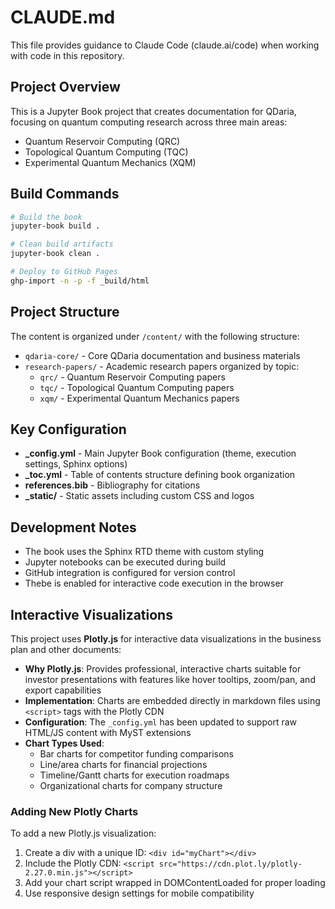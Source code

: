 # CLAUDE.md

This file provides guidance to Claude Code (claude.ai/code) when working with code in this repository.

## Project Overview

This is a Jupyter Book project that creates documentation for QDaria, focusing on quantum computing research across three main areas:
- Quantum Reservoir Computing (QRC)
- Topological Quantum Computing (TQC)  
- Experimental Quantum Mechanics (XQM)

## Build Commands

```bash
# Build the book
jupyter-book build .

# Clean build artifacts
jupyter-book clean .

# Deploy to GitHub Pages
ghp-import -n -p -f _build/html
```

## Project Structure

The content is organized under `/content/` with the following structure:
- `qdaria-core/` - Core QDaria documentation and business materials
- `research-papers/` - Academic research papers organized by topic:
  - `qrc/` - Quantum Reservoir Computing papers
  - `tqc/` - Topological Quantum Computing papers
  - `xqm/` - Experimental Quantum Mechanics papers

## Key Configuration

- **_config.yml** - Main Jupyter Book configuration (theme, execution settings, Sphinx options)
- **_toc.yml** - Table of contents structure defining book organization
- **references.bib** - Bibliography for citations
- **_static/** - Static assets including custom CSS and logos

## Development Notes

- The book uses the Sphinx RTD theme with custom styling
- Jupyter notebooks can be executed during build
- GitHub integration is configured for version control
- Thebe is enabled for interactive code execution in the browser

## Interactive Visualizations

This project uses **Plotly.js** for interactive data visualizations in the business plan and other documents:

- **Why Plotly.js**: Provides professional, interactive charts suitable for investor presentations with features like hover tooltips, zoom/pan, and export capabilities
- **Implementation**: Charts are embedded directly in markdown files using `<script>` tags with the Plotly CDN
- **Configuration**: The `_config.yml` has been updated to support raw HTML/JS content with MyST extensions
- **Chart Types Used**:
  - Bar charts for competitor funding comparisons
  - Line/area charts for financial projections
  - Timeline/Gantt charts for execution roadmaps
  - Organizational charts for company structure

### Adding New Plotly Charts

To add a new Plotly.js visualization:
1. Create a div with a unique ID: `<div id="myChart"></div>`
2. Include the Plotly CDN: `<script src="https://cdn.plot.ly/plotly-2.27.0.min.js"></script>`
3. Add your chart script wrapped in DOMContentLoaded for proper loading
4. Use responsive design settings for mobile compatibility